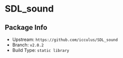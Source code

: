 # SDL_sound

## Package Info

- Upstream: `https://github.com/icculus/SDL_sound`
- Branch: `v2.0.2`
- Build Type: `static library`

